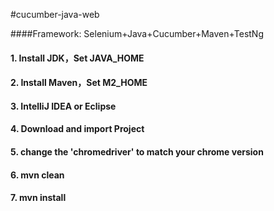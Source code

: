 #cucumber-java-web

####Framework: Selenium+Java+Cucumber+Maven+TestNg

#### 1. Install JDK，Set JAVA_HOME
#### 2. Install Maven，Set M2_HOME
#### 3. IntelliJ IDEA or Eclipse
#### 4. Download and import Project
#### 5. change the 'chromedriver' to match your chrome version
#### 6. mvn clean
#### 7. mvn install